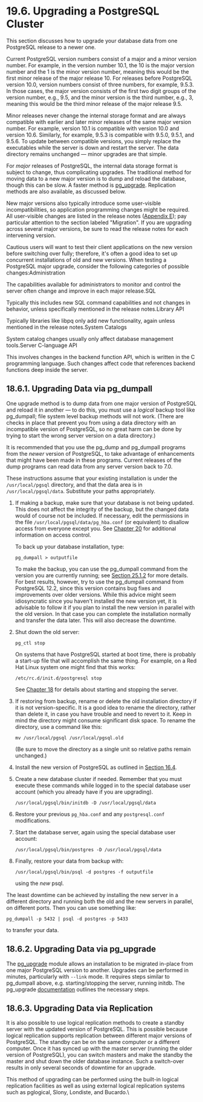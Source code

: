 # 19.6. Upgrading a PostgreSQL Cluster

This section discusses how to upgrade your database data from one PostgreSQL release to a newer one.

Current PostgreSQL version numbers consist of a major and a minor version number. For example, in the version number 10.1, the 10 is the major version number and the 1 is the minor version number, meaning this would be the first minor release of the major release 10. For releases before PostgreSQL version 10.0, version numbers consist of three numbers, for example, 9.5.3. In those cases, the major version consists of the first two digit groups of the version number, e.g., 9.5, and the minor version is the third number, e.g., 3, meaning this would be the third minor release of the major release 9.5.

Minor releases never change the internal storage format and are always compatible with earlier and later minor releases of the same major version number. For example, version 10.1 is compatible with version 10.0 and version 10.6. Similarly, for example, 9.5.3 is compatible with 9.5.0, 9.5.1, and 9.5.6. To update between compatible versions, you simply replace the executables while the server is down and restart the server. The data directory remains unchanged — minor upgrades are that simple.

For _major_ releases of PostgreSQL, the internal data storage format is subject to change, thus complicating upgrades. The traditional method for moving data to a new major version is to dump and reload the database, though this can be slow. A faster method is [pg\_upgrade](https://www.postgresql.org/docs/12/pgupgrade.html). Replication methods are also available, as discussed below.

New major versions also typically introduce some user-visible incompatibilities, so application programming changes might be required. All user-visible changes are listed in the release notes ([Appendix E](https://www.postgresql.org/docs/12/release.html)); pay particular attention to the section labeled "Migration". If you are upgrading across several major versions, be sure to read the release notes for each intervening version.

Cautious users will want to test their client applications on the new version before switching over fully; therefore, it's often a good idea to set up concurrent installations of old and new versions. When testing a PostgreSQL major upgrade, consider the following categories of possible changes:Administration

The capabilities available for administrators to monitor and control the server often change and improve in each major release.SQL

Typically this includes new SQL command capabilities and not changes in behavior, unless specifically mentioned in the release notes.Library API

Typically libraries like libpq only add new functionality, again unless mentioned in the release notes.System Catalogs

System catalog changes usually only affect database management tools.Server C-language API

This involves changes in the backend function API, which is written in the C programming language. Such changes affect code that references backend functions deep inside the server.

## 18.6.1. Upgrading Data via pg\_dumpall

One upgrade method is to dump data from one major version of PostgreSQL and reload it in another — to do this, you must use a _logical_ backup tool like pg\_dumpall; file system level backup methods will not work. (There are checks in place that prevent you from using a data directory with an incompatible version of PostgreSQL, so no great harm can be done by trying to start the wrong server version on a data directory.)

It is recommended that you use the pg\_dump and pg\_dumpall programs from the _newer_ version of PostgreSQL, to take advantage of enhancements that might have been made in these programs. Current releases of the dump programs can read data from any server version back to 7.0.

These instructions assume that your existing installation is under the `/usr/local/pgsql` directory, and that the data area is in `/usr/local/pgsql/data`. Substitute your paths appropriately.

1.  If making a backup, make sure that your database is not being updated. This does not affect the integrity of the backup, but the changed data would of course not be included. If necessary, edit the permissions in the file `/usr/local/pgsql/data/pg_hba.conf` (or equivalent) to disallow access from everyone except you. See [Chapter 20](https://www.postgresql.org/docs/12/client-authentication.html) for additional information on access control.

    To back up your database installation, type:

    ```
    pg_dumpall > outputfile
    ```

    To make the backup, you can use the pg\_dumpall command from the version you are currently running; see [Section 25.1.2](https://www.postgresql.org/docs/12/backup-dump.html#BACKUP-DUMP-ALL) for more details. For best results, however, try to use the pg\_dumpall command from PostgreSQL 12.2, since this version contains bug fixes and improvements over older versions. While this advice might seem idiosyncratic since you haven't installed the new version yet, it is advisable to follow it if you plan to install the new version in parallel with the old version. In that case you can complete the installation normally and transfer the data later. This will also decrease the downtime.
2.  Shut down the old server:

    ```
    pg_ctl stop
    ```

    On systems that have PostgreSQL started at boot time, there is probably a start-up file that will accomplish the same thing. For example, on a Red Hat Linux system one might find that this works:

    ```
    /etc/rc.d/init.d/postgresql stop
    ```

    See [Chapter 18](https://www.postgresql.org/docs/12/runtime.html) for details about starting and stopping the server.
3.  If restoring from backup, rename or delete the old installation directory if it is not version-specific. It is a good idea to rename the directory, rather than delete it, in case you have trouble and need to revert to it. Keep in mind the directory might consume significant disk space. To rename the directory, use a command like this:

    ```
    mv /usr/local/pgsql /usr/local/pgsql.old
    ```

    (Be sure to move the directory as a single unit so relative paths remain unchanged.)
4. Install the new version of PostgreSQL as outlined in [Section 16.4](https://www.postgresql.org/docs/12/install-procedure.html).
5.  Create a new database cluster if needed. Remember that you must execute these commands while logged in to the special database user account (which you already have if you are upgrading).

    ```
    /usr/local/pgsql/bin/initdb -D /usr/local/pgsql/data
    ```
6. Restore your previous `pg_hba.conf` and any `postgresql.conf` modifications.
7.  Start the database server, again using the special database user account:

    ```
    /usr/local/pgsql/bin/postgres -D /usr/local/pgsql/data
    ```
8.  Finally, restore your data from backup with:

    ```
    /usr/local/pgsql/bin/psql -d postgres -f outputfile
    ```

    using the _new_ psql.

The least downtime can be achieved by installing the new server in a different directory and running both the old and the new servers in parallel, on different ports. Then you can use something like:

```
pg_dumpall -p 5432 | psql -d postgres -p 5433
```

to transfer your data.

## 18.6.2. Upgrading Data via pg\_upgrade

The [pg\_upgrade](https://www.postgresql.org/docs/12/pgupgrade.html) module allows an installation to be migrated in-place from one major PostgreSQL version to another. Upgrades can be performed in minutes, particularly with `--link` mode. It requires steps similar to pg\_dumpall above, e.g. starting/stopping the server, running initdb. The pg\_upgrade [documentation](https://www.postgresql.org/docs/12/pgupgrade.html) outlines the necessary steps.

## 18.6.3. Upgrading Data via Replication

It is also possible to use logical replication methods to create a standby server with the updated version of PostgreSQL. This is possible because logical replication supports replication between different major versions of PostgreSQL. The standby can be on the same computer or a different computer. Once it has synced up with the master server (running the older version of PostgreSQL), you can switch masters and make the standby the master and shut down the older database instance. Such a switch-over results in only several seconds of downtime for an upgrade.

This method of upgrading can be performed using the built-in logical replication facilities as well as using external logical replication systems such as pglogical, Slony, Londiste, and Bucardo.\\
